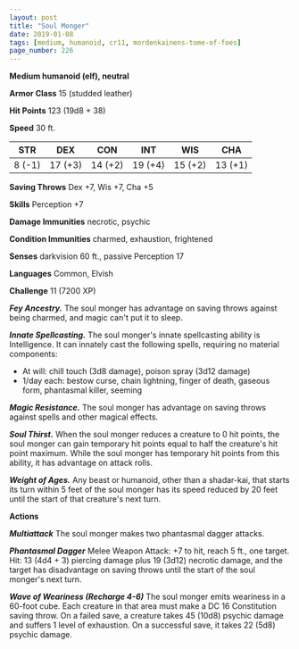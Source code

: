 ```yaml
---
layout: post
title: "Soul Monger"
date: 2019-01-08
tags: [medium, humanoid, cr11, mordenkainens-tome-of-foes]
page_number: 226
---
```


**Medium humanoid (elf), neutral**

**Armor Class** 15 (studded leather)

**Hit Points** 123  (19d8 + 38)

**Speed** 30 ft.

|   STR   |   DEX   |   CON   |   INT   |   WIS   |   CHA   |
|:-------:|:-------:|:-------:|:-------:|:-------:|:-------:|
| 8 (-1) | 17 (+3) | 14 (+2) | 19 (+4) | 15 (+2) | 13 (+1) |

**Saving Throws** Dex +7, Wis +7, Cha +5

**Skills** Perception +7

**Damage Immunities** necrotic, psychic

**Condition Immunities** charmed, exhaustion, frightened

**Senses** darkvision 60 ft., passive Perception 17

**Languages** Common, Elvish

**Challenge** 11 (7200 XP)

***Fey Ancestry.*** The soul monger has advantage on saving throws against being charmed, and magic can't put it to sleep.

***Innate Spellcasting.*** The soul monger's innate spellcasting ability is Intelligence. It can innately cast the following spells, requiring no material components:
* At will: chill touch (3d8 damage), poison spray (3d12 damage)
* 1/day each: bestow curse, chain lightning, finger of death, gaseous form, phantasmal killer, seeming

***Magic Resistance.*** The soul monger has advantage on saving throws against spells and other magical effects.

***Soul Thirst.*** When the soul monger reduces a creature to 0 hit points, the soul monger can gain temporary hit points equal to half the creature's hit point maximum. While the soul monger has temporary hit points from this ability, it has advantage on attack rolls.

***Weight of Ages.*** Any beast or humanoid, other than a shadar-kai, that starts its turn within 5 feet of the soul monger has its speed reduced by 20 feet until the start of that creature's next turn.

**Actions**

***Multiattack*** The soul monger makes two phantasmal dagger attacks.

***Phantasmal Dagger*** Melee Weapon Attack: +7 to hit, reach 5 ft., one target. Hit: 13 (4d4 + 3) piercing damage plus 19 (3d12) necrotic damage, and the target has disadvantage on saving throws until the start of the soul monger's next turn.

***Wave of Weariness (Recharge 4-6)*** The soul monger emits weariness in a 60-foot cube. Each creature in that area must make a DC 16 Constitution saving throw. On a failed save, a creature takes 45 (10d8) psychic damage and suffers 1 level of exhaustion. On a successful save, it takes 22 (5d8) psychic damage.